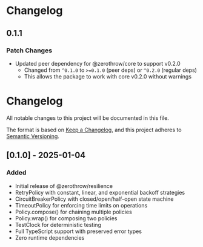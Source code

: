 # Changelog

## 0.1.1

### Patch Changes

- Updated peer dependency for @zerothrow/core to support v0.2.0
  - Changed from `^0.1.0` to `>=0.1.0` (peer deps) or `^0.2.0` (regular deps)
  - This allows the package to work with core v0.2.0 without warnings

# Changelog

All notable changes to this project will be documented in this file.

The format is based on [Keep a Changelog](https://keepachangelog.com/en/1.1.0/),
and this project adheres to [Semantic Versioning](https://semver.org/spec/v2.0.0.html).

## [0.1.0] - 2025-01-04

### Added
- Initial release of @zerothrow/resilience
- RetryPolicy with constant, linear, and exponential backoff strategies
- CircuitBreakerPolicy with closed/open/half-open state machine
- TimeoutPolicy for enforcing time limits on operations
- Policy.compose() for chaining multiple policies
- Policy.wrap() for composing two policies
- TestClock for deterministic testing
- Full TypeScript support with preserved error types
- Zero runtime dependencies
